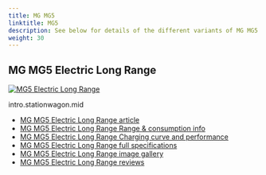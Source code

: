```yaml
---
title: MG MG5
linktitle: MG5
description: See below for details of the different variants of MG MG5
weight: 30
---
```

## MG MG5 Electric Long Range

[![MG5 Electric Long Range]()](/models/mg/mg5/mg5_electric_long_range/)

intro.stationwagon.mid

- [MG MG5 Electric Long Range article](/models/mg/mg5/mg5_electric_long_range/)
- [MG MG5 Electric Long Range Range & consumption info](/models/mg/mg5/mg5_electric_long_range//rangeandconsumption)
- [MG MG5 Electric Long Range Charging curve and performance](/models/mg/mg5/mg5_electric_long_range//chargingcurve)
- [MG MG5 Electric Long Range full specifications](/models/mg/mg5/mg5_electric_long_range//specifications)
- [MG MG5 Electric Long Range image gallery](/models/mg/mg5/mg5_electric_long_range//gallery)
- [MG MG5 Electric Long Range reviews](/models/mg/mg5/mg5_electric_long_range//reviews)

